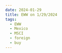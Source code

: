 ```yaml
---
date: 2024-01-29
title: EWW on 1/29/2024
tags: 
  - EWW
  - Mexico
  - MSCI
  - foreign
  - buy
---
```

<div class="post">
<snapshot-grid 
    :reports="['2024/01/26/CTA/EWW', '2024/01/29/CTA/EWW', '2024/01/29/MTP/EWW']"
    chart="2024/01/29/Chart/EWW"
/>
<p>

</p>
<p>

</p>
</div>